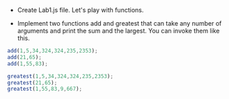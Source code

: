 * Create Lab1.js file. Let's play with functions.

* Implement two functions add and greatest that can take any number of arguments and print the sum and the largest. You can invoke them like this.

``` javascript
add(1,5,34,324,324,235,2353);
add(21,65);
add(1,55,83);
```

``` javascript
greatest(1,5,34,324,324,235,2353);
greatest(21,65);
greatest(1,55,83,9,667);
```